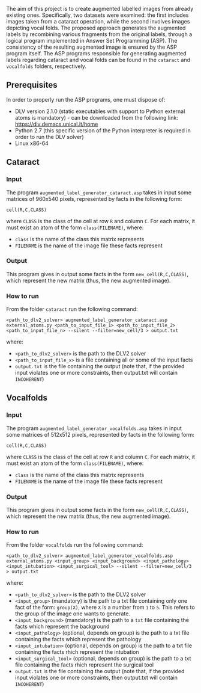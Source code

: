 The aim of this project is to create augmented labelled images from already existing ones. Specifically, two datasets were examined: the first includes images taken from a cataract operation, while the second involves images depicting vocal folds. The proposed approach generates the augmented labels by recombining various fragments from the original labels, through a logical program implemented in Answer Set Programming (ASP). The consistency of the resulting augmented image is ensured by the ASP program itself. The ASP programs responsible for generating augmented labels regarding cataract and vocal folds can be found in the ```cataract``` and ```vocalfolds``` folders, respectively.


## Prerequisites ##
In order to properly run the ASP programs, one must dispose of:
 - DLV version 2.1.0 (static executables with support to Python external atoms is mandatory) - can be downloaded from the following link: https://dlv.demacs.unical.it/home
 - Python 2.7 (this specific version of the Python interpreter is required in order to run the DLV solver)
 - Linux x86-64


## Cataract ##

### Input ###

The program ```augmented_label_generator_cataract.asp``` takes in input some matrices of 960x540 pixels, represented by facts in the following form: 
```
cell(R,C,CLASS)
```
where ```CLASS``` is the class of the cell at row ```R``` and column ```C```.
For each matrix, it must exist an atom of the form ```class(FILENAME)```, where:
  - ```class``` is the name of the class this matrix represents
  - ```FILENAME``` is the name of the image file these facts represent

### Output ###
This program gives in output some facts in the form ```new_cell(R,C,CLASS)```, which represent the new matrix (thus, the new augmented image).

### How to run ###
From the folder ```cataract``` run the following command:
```
<path_to_dlv2_solver> augmented_label_generator_cataract.asp external_atoms.py <path_to_input_file_1> <path_to_input_file_2> <path_to_input_file_n> --silent --filter=new_cell/3 > output.txt
```
where:
  - ```<path_to_dlv2_solver>``` is the path to the DLV2 solver
  - ```<path_to_input_file_x>``` is a file containing all or some of the input facts
  - ```output.txt``` is the file containing the output (note that, if the provided input violates one or more constraints, then output.txt will contain ```INCOHERENT```)



## Vocalfolds ##

### Input ###

The program ```augmented_label_generator_vocalfolds.asp``` takes in input some matrices of 512x512 pixels, represented by facts in the following form: 
```
cell(R,C,CLASS)
```
where ```CLASS``` is the class of the cell at row ```R``` and column ```C```.
For each matrix, it must exist an atom of the form ```class(FILENAME)```, where:
  - ```class``` is the name of the class this matrix represents
  - ```FILENAME``` is the name of the image file these facts represent

### Output ###
This program gives in output some facts in the form ```new_cell(R,C,CLASS)```, which represent the new matrix (thus, the new augmented image).

### How to run ###
From the folder ```vocalfolds``` run the following command:
```
<path_to_dlv2_solver> augmented_label_generator_vocalfolds.asp external_atoms.py <input_group> <input_background> <input_pathology> <input_intubation> <input_surgical_tool> --silent --filter=new_cell/3 > output.txt
```
where:
  - ```<path_to_dlv2_solver>``` is the path to the DLV2 solver
  - ```<input_group>``` (mandatory) is the path to a txt file containing only one fact of the form: ```group(X)```, where ```X``` is a number from ```1``` to ```5```. This refers to the group of the image one wants to generate.
  - ```<input_background>``` (mandatory) is the path to a ```txt``` file containing the facts which represent the background
  - ```<input_pathology>``` (optional, depends on group) is the path to a txt file containing the facts which represent the pathology
  - ```<input_intubation>``` (optional, depends on group) is the path to a txt file containing the facts rhich represent the intubation
  - ```<input_surgical_tool>``` (optional, depends on group) is the path to a txt file containing the facts rhich represent the surgical tool
  - ```output.txt``` is the file containing the output (note that, if the provided input violates one or more constraints, then output.txt will contain ```INCOHERENT```)
